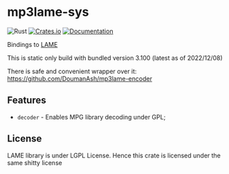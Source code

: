 # mp3lame-sys

![Rust](https://github.com/DoumanAsh/mp3lame-sys/workflows/Rust/badge.svg?branch=master)
[![Crates.io](https://img.shields.io/crates/v/mp3lame-sys.svg)](https://crates.io/crates/mp3lame-sys)
[![Documentation](https://docs.rs/mp3lame-sys/badge.svg)](https://docs.rs/crate/mp3lame-sys/)

Bindings to [LAME](https://lame.sourceforge.io/)

This is static only build with bundled version 3.100 (latest as of 2022/12/08)

There is safe and convenient wrapper over it: https://github.com/DoumanAsh/mp3lame-encoder

## Features

- `decoder` - Enables MPG library decoding under GPL;

## License

LAME library is under LGPL License.
Hence this crate is licensed under the same shitty license

